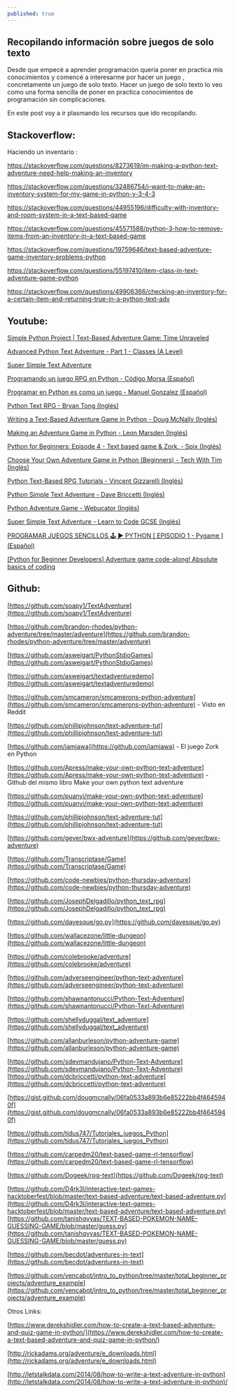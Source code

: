 ```yaml
---
published: true
---
```

## Recopilando información sobre juegos de solo texto

Desde que empecé a aprender programación queria poner en practica mis conocimientos y comencé a interesarme por hacer un juego , concretamente un juego de solo texto. Hacer un juego de solo texto lo veo como una forma sencilla de poner en practica conocimientos de programación sin complicaciones.

En este post voy a ir plasmando los recursos que ido recopilando.

## Stackoverflow:

Haciendo un inventario : 

https://stackoverflow.com/questions/8273619/im-making-a-python-text-adventure-need-help-making-an-inventory

https://stackoverflow.com/questions/32486754/i-want-to-make-an-inventory-system-for-my-game-in-python-v-3-4-3

https://stackoverflow.com/questions/44955196/difficulty-with-inventory-and-room-system-in-a-text-based-game

https://stackoverflow.com/questions/45571588/python-3-how-to-remove-items-from-an-inventory-in-a-text-based-game

https://stackoverflow.com/questions/19759646/text-based-adventure-game-inventory-problems-python

https://stackoverflow.com/questions/55197410/item-class-in-text-adventure-game-python

https://stackoverflow.com/questions/49906366/checking-an-inventory-for-a-certain-item-and-returning-true-in-a-python-text-adv



## Youtube:

[Simple Python Project | Text-Based Adventure Game: Time Unraveled](https://www.youtube.com/watch?v=ypNFNr72Xe8)

[Advanced Python Text Adventure - Part 1 - Classes (A Level)](https://www.youtube.com/watch?v=VxhZZHnig8U&list=PLJPiff845eg9uQ5zFns8yrNLEimO4eDC8)

[Super Simple Text Adventure](https://www.youtube.com/playlist?list=PLJPiff845eg8hBMJNo6Y2Yo7LKAB8oedh)

[Programando un juego RPG en Python - Código Morsa (Español)](https://www.youtube.com/watch?v=hJUB7alJWvo&list=PLihI9s9wwCPQtd4qLlIyZEagygt6jGNZ8)

[Programar en Python es como un juego - Manuel Gonzalez (Español)](https://www.youtube.com/channel/UCQLWbxZbgftDIhw21i6q_OA/featured)

[Python Text RPG - Bryan Tong (Inglés)](https://www.youtube.com/watch?v=MFW8DJ6qsak&list=PL1-slM0ZOosXf2oQYZpTRAoeuo0TPiGpm)

[Writing a Text-Based Adventure Game in Python - Doug McNally (Inglés)](https://www.youtube.com/watch?v=miuHrP2O7Jw)

[Making an Adventure Game in Python - Leon Marsden (Inglés)](https://www.youtube.com/watch?v=EbAdsK8s0-U)

[Python for Beginners: Episode 4 - Text based game & Zork. - Spix (Inglés)](https://www.youtube.com/watch?v=R3Off3tGuMs)

[Choose Your Own Adventure Game in Python (Beginners) - Tech With Tim (Inglés)](https://www.youtube.com/watch?v=DEcFCn2ubSg)

[Python Text-Based RPG Tutorials  -  Vincent Gizzarelli (Inglés)](https://www.youtube.com/playlist?list=PL6IVnciQrKbyZH5gqPXvtlCaiLS_9hFxw)

[Python Simple Text Adventure - Dave Briccetti (Inglés)](https://www.youtube.com/watch?v=-v3_3m13IBQ)

[Python Adventure Game - Webucator (Inglés)](https://www.youtube.com/watch?v=8uJFN7OZ2Yo)

[Super Simple Text Adventure -  Learn to Code GCSE (Inglés) ](https://www.youtube.com/watch?v=5a1KJPHPImc)

[PROGRAMAR JUEGOS SENCILLOS 🕹️ ► PYTHON [ EPISODIO 1 - Pygame ] (Español)](https://www.youtube.com/watch?v=7iIxjiybR6E&list=PLG8UtYUFOQj7q7Ni5sOxxYdlR-ZqbFogz)


[[Python for Beginner Developers] Adventure game code-along! Absolute basics of coding](https://www.youtube.com/watch?v=BfiMU2GwVNY&list=PLnCNbWvyFzoH5Csr7rq2lU4ITviOB-fAT&index=11&t=4974s)

## Github:

[https://github.com/soapy1/TextAdventure](https://github.com/soapy1/TextAdventure)

[https://github.com/brandon-rhodes/python-adventure/tree/master/adventure](https://github.com/brandon-rhodes/python-adventure/tree/master/adventure)

[https://github.com/asweigart/PythonStdioGames](https://github.com/asweigart/PythonStdioGames)

[https://github.com/asweigart/textadventuredemo](https://github.com/asweigart/textadventuredemo)

[https://github.com/smcameron/smcamerons-python-adventure](https://github.com/smcameron/smcamerons-python-adventure) - Visto en Reddit 

[https://github.com/phillipjohnson/text-adventure-tut](https://github.com/phillipjohnson/text-adventure-tut)

[https://github.com/iamjawa](https://github.com/iamjawa) - El juego Zork en Python

[https://github.com/Apress/make-your-own-python-text-adventure](https://github.com/Apress/make-your-own-python-text-adventure) - Github del mismo libro Make your own python text adventure

[https://github.com/puanyi/make-your-own-python-text-adventure](https://github.com/puanyi/make-your-own-python-text-adventure)

[https://github.com/phillipjohnson/text-adventure-tut](https://github.com/phillipjohnson/text-adventure-tut)

[https://github.com/gever/bwx-adventure](https://github.com/gever/bwx-adventure)

[https://github.com/Transcriptase/Game](https://github.com/Transcriptase/Game)

[https://github.com/code-newbies/python-thursday-adventure](https://github.com/code-newbies/python-thursday-adventure)

[https://github.com/JosephDelgadillo/python_text_rpg](https://github.com/JosephDelgadillo/python_text_rpg)

[https://github.com/davesque/go.py](https://github.com/davesque/go.py)

[https://github.com/wallacezone/little-dungeon](https://github.com/wallacezone/little-dungeon)

[https://github.com/colebrooke/adventure](https://github.com/colebrooke/adventure)

[https://github.com/adverseengineer/python-text-adventure](https://github.com/adverseengineer/python-text-adventure)

[https://github.com/shawnantonucci/Python-Text-Adventure](https://github.com/shawnantonucci/Python-Text-Adventure)

[https://github.com/shellyduggal/text_adventure](https://github.com/shellyduggal/text_adventure)

[https://github.com/allanburleson/python-adventure-game](https://github.com/allanburleson/python-adventure-game)

[https://github.com/sdevmandujano/Python-Text-Adventure](https://github.com/sdevmandujano/Python-Text-Adventure)
[https://github.com/dcbriccetti/python-text-adventure](https://github.com/dcbriccetti/python-text-adventure)

[https://gist.github.com/dougmcnally/06fa0533a893b6e85222bb4f4645940f](https://gist.github.com/dougmcnally/06fa0533a893b6e85222bb4f4645940f)

[https://github.com/tidus747/Tutoriales_juegos_Python](https://github.com/tidus747/Tutoriales_juegos_Python)

[https://github.com/carpedm20/text-based-game-rl-tensorflow](https://github.com/carpedm20/text-based-game-rl-tensorflow)

[https://github.com/Dogeek/rpg-text](https://github.com/Dogeek/rpg-text)

[https://github.com/D4rk3l/interactive-text-games-hacktoberfest/blob/master/text-based-adventure/text-based-adventure.py](https://github.com/D4rk3l/interactive-text-games-hacktoberfest/blob/master/text-based-adventure/text-based-adventure.py)
[https://github.com/tanishqvyas/TEXT-BASED-POKEMON-NAME-GUESSING-GAME/blob/master/guess.py](https://github.com/tanishqvyas/TEXT-BASED-POKEMON-NAME-GUESSING-GAME/blob/master/guess.py)

[https://github.com/becdot/adventures-in-text](https://github.com/becdot/adventures-in-text)

[https://github.com/vencabot/intro_to_python/tree/master/total_beginner_projects/adventure_example](https://github.com/vencabot/intro_to_python/tree/master/total_beginner_projects/adventure_example)

Otros Links: 

[https://www.derekshidler.com/how-to-create-a-text-based-adventure-and-quiz-game-in-python/](https://www.derekshidler.com/how-to-create-a-text-based-adventure-and-quiz-game-in-python/)

[http://rickadams.org/adventure/e_downloads.html](http://rickadams.org/adventure/e_downloads.html)

[http://letstalkdata.com/2014/08/how-to-write-a-text-adventure-in-python](http://letstalkdata.com/2014/08/how-to-write-a-text-adventure-in-python)/
